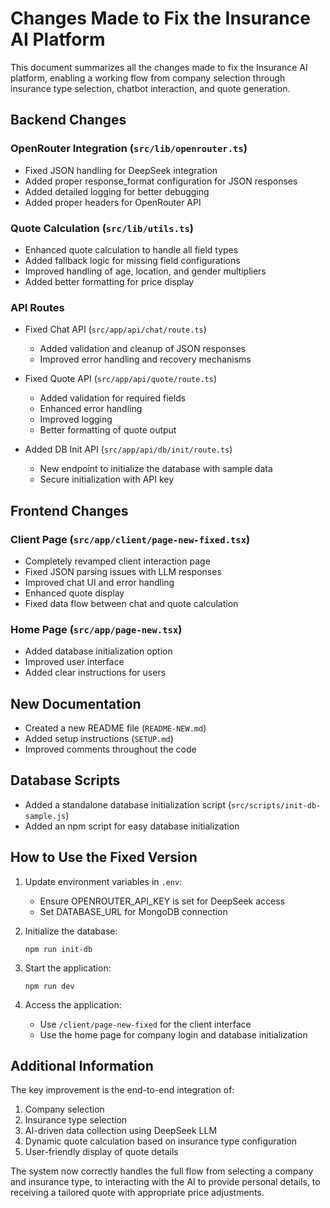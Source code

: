 # Changes Made to Fix the Insurance AI Platform

This document summarizes all the changes made to fix the Insurance AI platform, enabling a working flow from company selection through insurance type selection, chatbot interaction, and quote generation.

## Backend Changes

### OpenRouter Integration (`src/lib/openrouter.ts`)
- Fixed JSON handling for DeepSeek integration
- Added proper response_format configuration for JSON responses
- Added detailed logging for better debugging
- Added proper headers for OpenRouter API

### Quote Calculation (`src/lib/utils.ts`)
- Enhanced quote calculation to handle all field types
- Added fallback logic for missing field configurations
- Improved handling of age, location, and gender multipliers
- Added better formatting for price display

### API Routes
- Fixed Chat API (`src/app/api/chat/route.ts`)
  - Added validation and cleanup of JSON responses
  - Improved error handling and recovery mechanisms

- Fixed Quote API (`src/app/api/quote/route.ts`)
  - Added validation for required fields
  - Enhanced error handling
  - Improved logging
  - Better formatting of quote output

- Added DB Init API (`src/app/api/db/init/route.ts`)
  - New endpoint to initialize the database with sample data
  - Secure initialization with API key

## Frontend Changes

### Client Page (`src/app/client/page-new-fixed.tsx`)
- Completely revamped client interaction page
- Fixed JSON parsing issues with LLM responses
- Improved chat UI and error handling
- Enhanced quote display
- Fixed data flow between chat and quote calculation

### Home Page (`src/app/page-new.tsx`)
- Added database initialization option
- Improved user interface
- Added clear instructions for users

## New Documentation

- Created a new README file (`README-NEW.md`)
- Added setup instructions (`SETUP.md`)
- Improved comments throughout the code

## Database Scripts

- Added a standalone database initialization script (`src/scripts/init-db-sample.js`)
- Added an npm script for easy database initialization

## How to Use the Fixed Version

1. Update environment variables in `.env`:
   - Ensure OPENROUTER_API_KEY is set for DeepSeek access
   - Set DATABASE_URL for MongoDB connection

2. Initialize the database:
   ```
   npm run init-db
   ```

3. Start the application:
   ```
   npm run dev
   ```

4. Access the application:
   - Use `/client/page-new-fixed` for the client interface
   - Use the home page for company login and database initialization

## Additional Information

The key improvement is the end-to-end integration of:
1. Company selection
2. Insurance type selection
3. AI-driven data collection using DeepSeek LLM
4. Dynamic quote calculation based on insurance type configuration
5. User-friendly display of quote details

The system now correctly handles the full flow from selecting a company and insurance type, to interacting with the AI to provide personal details, to receiving a tailored quote with appropriate price adjustments.
